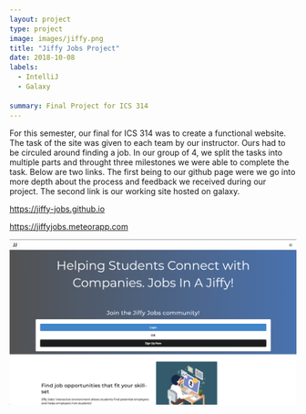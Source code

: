 ```yaml
---
layout: project
type: project
image: images/jiffy.png
title: "Jiffy Jobs Project"
date: 2018-10-08
labels:
  - IntelliJ
  - Galaxy
  
summary: Final Project for ICS 314
---
```

For this semester, our final for ICS 314 was to create a functional website. The task of the site was given to each team by our instructor. Ours had to be circuled around finding a job. In our group of 4, we split the tasks into multiple parts and throught three milestones we were able to complete the task. Below are two links. The first being to our github page were we go into more depth about the process and feedback we received during our project. The second link is our working site hosted on galaxy.


https://jiffy-jobs.github.io

https://jiffyjobs.meteorapp.com

<img class="ui big center floated rounded image" src="../images/jiffyscreen.png">
